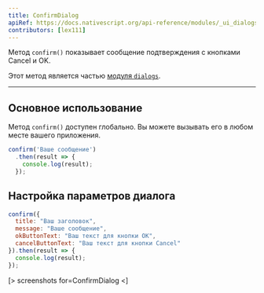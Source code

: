```yaml
---
title: ConfirmDialog
apiRef: https://docs.nativescript.org/api-reference/modules/_ui_dialogs_#confirm
contributors: [lex111]
---
```


Метод `confirm()` показывает сообщение подтверждения с кнопками Cancel и OK.

Этот метод является частью [модуля `dialogs`](https://docs.nativescript.org/api-reference/modules/_ui_dialogs_).

---

## Основное использование

Метод `confirm()` доступен глобально. Вы можете вызывать его в любом месте вашего приложения.

```javascript
confirm('Ваше сообщение')
  .then(result => {
    console.log(result);
  });
```

## Настройка параметров диалога

```javascript
confirm({
  title: "Ваш заголовок",
  message: "Ваше сообщение",
  okButtonText: "Ваш текст для кнопки OK",
  cancelButtonText: "Ваш текст для кнопки Cancel"
}).then(result => {
  console.log(result);
});
```

[> screenshots for=ConfirmDialog <]
